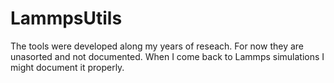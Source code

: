# LammpsUtils
The tools were developed along my years of reseach.
For now they are unasorted and not documented. When I come back to Lammps simulations I might document it properly.
